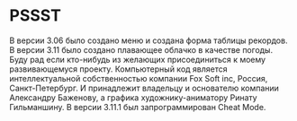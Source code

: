 # PSSST
В версии 3.06 было создано меню и создана форма таблицы рекордов.
В версии 3.11 было создано плавающее облачко в качестве погоды.
Буду рад если кто-нибудь из желающих присоединиться к моему развивающемуся проекту.
Компьютерный код является интеллектуальной собственностью компании Fox Soft inc, Россия, Санкт-Петербург. И принадлежит владельцу и основателю компании Александру Баженову, а графика художнику-аниматору Ринату Гильманшину.
В версии 3.11.1 был запрограммирован Cheat Mode.

